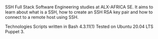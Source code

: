 SSH
Full Stack Software Engineering studies at ALX-AFRICA SE. It aims to learn about what is a SSH, how to create an SSH RSA key pair and how to connect to a remote host using SSH.

Technologies
Scripts written in Bash 4.3.11(1)
Tested on Ubuntu 20.04 LTS
Puppet 3.
